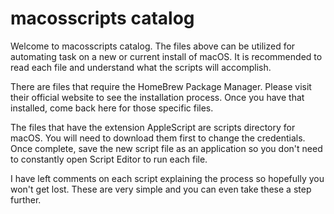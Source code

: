 # macosscripts catalog


Welcome to macosscripts catalog. The files above can be utilized for automating task on a new or current install of macOS. It is recommended to read each file and understand what the scripts will accomplish. 

There are files that require the HomeBrew Package Manager. Please visit their official website to see the installation process. Once you have that installed, come back here for those specific files. 

The files that have the extension AppleScript are scripts directory for macOS. You will need to download them first to change the credentials. Once complete, save the new script file as an application so you don't need to constantly open Script Editor to run each file.

I have left comments on each script explaining the process so hopefully you won't get lost. These are very simple and you can even take these a step further. 

